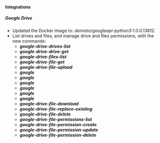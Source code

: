 
#### Integrations
##### Google Drive
- Updated the Docker image to: *demisto/googleapi-python3:1.0.0.13812*.
- List drives and files, and manage drive and files permissions, with the new commands:
  - ***google-drive-drives-list***
  - ***google-drive-drive-get***
  - ***google-drive-files-list***
  - ***google-drive-file-get***
  - ***google-drive-file-upload***
  - ***google***
  - ***google***
  - ***google***
  - ***google***
  - ***google***
  - ***google***
  - ***google-drive-file-download***
  - ***google-drive-file-replace-existing***
  - ***google-drive-file-delete***
  - ***google-drive-file-permissions-list***
  - ***google-drive-file-permission-create***
  - ***google-drive-file-permission-update***
  - ***google-drive-file-permission-delete***
